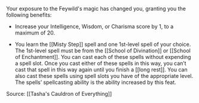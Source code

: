 Your exposure to the Feywild's magic has changed you, granting you the following benefits:

-   Increase your Intelligence, Wisdom, or Charisma score by 1, to a maximum of 20.

-   You learn the [[Misty Step]] spell and one 1st-level spell of your choice. The 1st-level spell must be from the [[School of Divination]] or [[School of Enchantment]]. You can cast each of these spells without expending a spell slot. Once you cast either of these spells in this way, you can’t cast that spell in this way again until you finish a [[long rest]]. You can also cast these spells using spell slots you have of the appropriate level. The spells’ spellcasting ability is the ability increased by this feat.

Source: [[Tasha's Cauldron of Everything]]